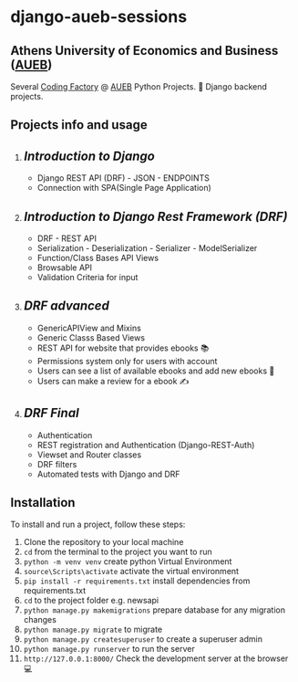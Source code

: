 # django-aueb-sessions

## Athens University of Economics and Business ([AUEB](https://aueb.gr/))
Several [Coding Factory](https://codingfactory.aueb.gr/) @ [AUEB](https://aueb.gr/) Python Projects. 🐍
Django backend projects.

## Projects info and usage
1. ## *Introduction to Django*
    - Django REST API (DRF) - JSON - ENDPOINTS
    - Connection with SPA(Single Page Application)
2. ## *Introduction to Django Rest Framework (DRF)*
    - DRF - REST API
    - Serialization - Deserialization - Serializer - ModelSerializer
    - Function/Class Bases API Views
    - Browsable API
    - Validation Criteria for input
3. ## *DRF advanced*
    - GenericAPIView and Mixins
    - Generic Classs Based Views
    - REST API for website that provides ebooks 📚
    - Permissions system only for users with account
    - Users can see a list of available ebooks and add new ebooks 📘
    - Users can make a review for a ebook ✍️
4. ## *DRF Final*
    - Authentication
    - REST registration and Authentication (Django-REST-Auth)
    - Viewset and Router classes
    - DRF filters
    - Automated tests with Django and DRF

## Installation
To install and run a project, follow these steps:
1. Clone the repository to your local machine
2. `cd` from the terminal to the project you want to run
3. `python -m venv venv` create python Virtual Environment
4. `source\Scripts\activate` activate the virtual environment
5. `pip install -r requirements.txt` install dependencies from requirements.txt
6. `cd` to the project folder e.g. newsapi
7. `python manage.py makemigrations` prepare database for any migration changes
8. `python manage.py migrate` to migrate
9. `python manage.py createsuperuser` to create a superuser admin
10. `python manage.py runserver` to run the server
11. `http://127.0.0.1:8000/` Check the development server at the browser 💻
